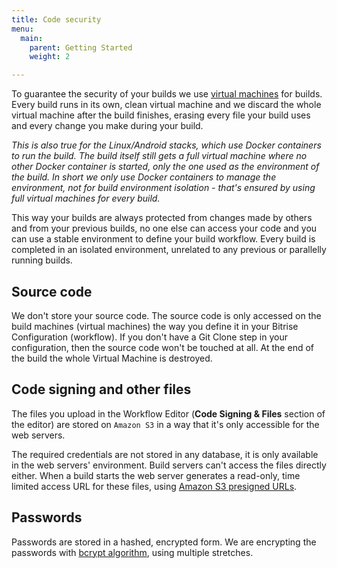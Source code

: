 ```yaml
---
title: Code security
menu:
  main:
    parent: Getting Started
    weight: 2

---
```

To guarantee the security of your builds we use [virtual machines](/infrastructure/virtual-machines) for builds.
Every build runs in its own, clean virtual machine and we discard the whole virtual machine after the build finishes,
erasing every file your build uses and every change you make during your build.

_This is also true for the Linux/Android stacks, which use Docker containers to run the build.
The build itself still gets a full virtual machine where no other Docker container is started,
only the one used as the environment of the build. In short we only use Docker containers
to manage the environment, not for build environment isolation - that's ensured by using
full virtual machines for every build._

This way your builds are always protected from changes made by others and from your previous builds,
no one else can access your code and you can use a stable environment to define your build workflow. Every build is completed in an isolated environment, unrelated to any previous or parallelly running builds.

## Source code

We don't store your source code. The source code is only accessed on the build machines (virtual machines)
the way you define it in your Bitrise Configuration (workflow). If you don't have a Git Clone step in your configuration,
then the source code won't be touched at all. At the end of the build the whole Virtual Machine is destroyed.

## Code signing and other files

The files you upload in the Workflow Editor (**Code Signing & Files** section of the editor)
are stored on `Amazon S3` in a way that it's only accessible for the web servers.

The required credentials are not stored in any database, it is only available in the web servers' environment.
Build servers can't access the files directly either.
When a build starts the web server generates a read-only,
time limited access URL for these files, using [Amazon S3 presigned URLs](https://docs.aws.amazon.com/aws-sdk-php/v3/guide/service/s3-presigned-url.html).

## Passwords

Passwords are stored in a hashed, encrypted form.
We are encrypting the passwords with [bcrypt algorithm](https://en.wikipedia.org/wiki/Bcrypt), using multiple stretches.